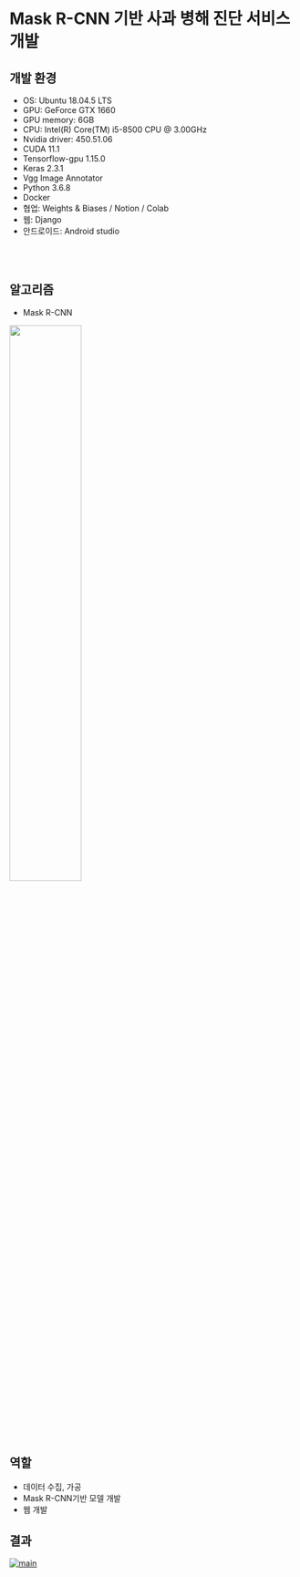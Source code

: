 # Mask R-CNN 기반 사과 병해 진단 서비스 개발
## 개발 환경
- OS: Ubuntu 18.04.5 LTS
- GPU: GeForce GTX 1660
- GPU memory: 6GB
- CPU: Intel(R) Core(TM) i5-8500 CPU @ 3.00GHz
- Nvidia driver: 450.51.06
- CUDA 11.1 
- Tensorflow-gpu 1.15.0
- Keras 2.3.1
- Vgg Image Annotator
- Python 3.6.8
- Docker
- 협업: Weights & Biases / Notion / Colab
- 웹: Django
- 안드로이드: Android studio

<br><br>
## 알고리즘
- Mask R-CNN
<img src="https://miro.medium.com/max/1000/1*G5EsdDTv9-5kqK0hu9fIJw.png?w=640" width=50% height=50%/>


## 역할
- 데이터 수집, 가공
- Mask R-CNN기반 모델 개발
- 웹 개발


## 결과

[![main](https://user-images.githubusercontent.com/47843060/100495213-7a2ec500-318c-11eb-9835-31786c76e1a9.JPG)](https://drive.google.com/file/d/1VY796aO1YnD7Uuc9CdH8h6o7nz-wRmcv/view?usp=sharing)
